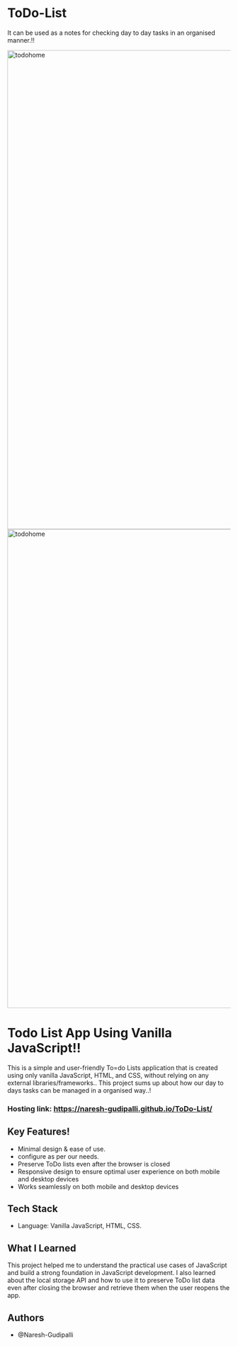 
# ToDo-List
 It can be used as a notes for checking day to day tasks in an organised manner.!!
 
 <img width="1080" alt="todohome" src="https://user-images.githubusercontent.com/110377660/234668161-ba60cac8-dfe1-41d7-afed-1f68d876e320.png">
 
 
 <img width="1080" alt="todohome" src="https://user-images.githubusercontent.com/110377660/234668450-f129cd2b-12f6-4c8a-813d-2441a2f05667.png">


# Todo List App Using Vanilla JavaScript!!

This is a simple and user-friendly To=do Lists application that is created using only vanilla JavaScript, HTML, and CSS, without relying on any external libraries/frameworks.. 
This project sums up about how our day to days tasks can be managed in a organised way..!

### Hosting link: https://naresh-gudipalli.github.io/ToDo-List/

## Key Features!

- Minimal design & ease of use.
- configure as per our needs.
- Preserve ToDo lists even after the browser is closed
- Responsive design to ensure optimal user experience on both mobile and desktop devices
- Works seamlessly on both mobile and desktop devices

## Tech Stack

- Language: Vanilla JavaScript, HTML, CSS.

## What I Learned

This project helped me to understand the practical use cases of JavaScript and build a strong foundation in JavaScript development. I also learned about the local storage API and how to use it to preserve ToDo list data even after closing the browser and retrieve them when the user reopens the app.


## Authors
- @Naresh-Gudipalli
